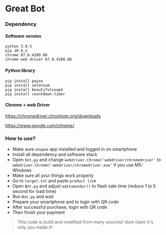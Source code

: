 # Great Bot

### Dependency

#### Software version
```
python 3.8.5
pip 20.0.2
chrome 87.0.4280.88
chrome web driver 87.0.4280.88
```

#### Python library
```
pip install pause
pip install selenium
pip install beautifulsoup4
pip install countdown-timer
```

#### Chrome + web Driver
<https://chromedriver.chromium.org/downloads>

<https://www.google.com/chrome/>

### How to use?
* Make sure `shopee` app installed and logged in on smartphone
* Install all dependency and software stack
* Open `bot.py` and change `webdriver.Chrome('webdriver/chromedriver'` to `webdriver.Chrome('webdriver/chromedriver.exe'` if you use MS-Windows
* Make sure all your things work properly
* Go to `target.txt` and paste `product link`
* Open `Bot.py` and adjust `waktumundur()` to flash sale time (reduce 1 to 5 second for load time)
* Run `Bot.py` and wait
* Prepare your smartphone and to login with QR code 
* After successful purchase, login with QR code
* Then finish your payment

> This code is build and modified from many sources! dont claim it's only you made it!
